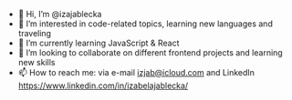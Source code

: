 - 👋 Hi, I’m @izajablecka
- 👀 I’m interested in code-related topics, learning new languages and traveling
- 🌱 I’m currently learning JavaScript & React
- 💞️ I’m looking to collaborate on different frontend projects and learning new skills
- 📫 How to reach me: via e-mail izjab@icloud.com and LinkedIn https://www.linkedin.com/in/izabelajablecka/

<!---
izajablecka/izajablecka is a ✨ special ✨ repository because its `README.md` (this file) appears on your GitHub profile.
You can click the Preview link to take a look at your changes.
--->
